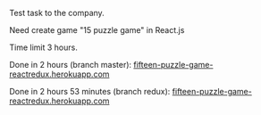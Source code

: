 Test task to the company.

Need create game "15 puzzle game" in React.js 

Time limit 3 hours.


Done in 2 hours (branch master):
 [fifteen-puzzle-game-reactredux.herokuapp.com](https://fifteen-puzzle-game-react.herokuapp.com/)

Done in 2 hours 53 minutes (branch redux):
 [fifteen-puzzle-game-reactredux.herokuapp.com](https://fifteen-puzzle-game-reactredux.herokuapp.com/)
